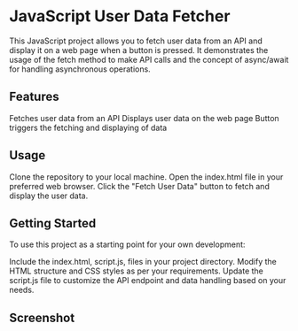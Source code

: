 # JavaScript User Data Fetcher
This JavaScript project allows you to fetch user data from an API and display it on a web page when a button is pressed. It demonstrates the usage of the fetch method to make API calls and the concept of async/await for handling asynchronous operations.

## Features
Fetches user data from an API
Displays user data on the web page
Button triggers the fetching and displaying of data

## Usage
Clone the repository to your local machine.
Open the index.html file in your preferred web browser.
Click the "Fetch User Data" button to fetch and display the user data.

## Getting Started
To use this project as a starting point for your own development:

Include the index.html, script.js, files in your project directory.
Modify the HTML structure and CSS styles as per your requirements.
Update the script.js file to customize the API endpoint and data handling based on your needs.

## Screenshot
